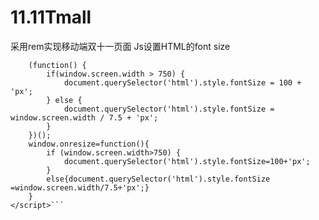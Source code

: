 # 11.11Tmall
采用rem实现移动端双十一页面
Js设置HTML的font size
```<script type="text/javascript">
	(function() {
		if(window.screen.width > 750) {
			document.querySelector('html').style.fontSize = 100 + 'px';
		} else {
			document.querySelector('html').style.fontSize = window.screen.width / 7.5 + 'px';
		}
	})();
	window.onresize=function(){
		if (window.screen.width>750) {
			document.querySelector('html').style.fontSize=100+'px';
		}
		else{document.querySelector('html').style.fontSize =window.screen.width/7.5+'px';}
	}
</script>```
